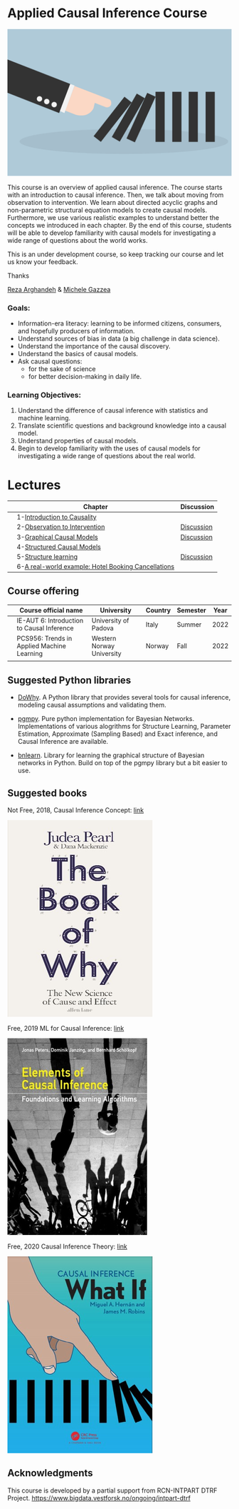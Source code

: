 # Applied Causal Inference Course

![img](lectures/img/causality_intro_image.png)

This course is an overview of applied causal inference. The course starts with an introduction to causal inference. Then, we talk about moving from observation to intervention. We learn about directed acyclic graphs and non-parametric structural equation models to create causal models. Furthermore, we use various realistic examples to understand better the concepts we introduced in each chapter. By the end of this course, students will be able to develop familiarity with causal models for investigating a wide range of questions about the world works. 


This is an under development course, so keep tracking our course and let us know your feedback.

Thanks

[Reza Arghandeh](https://www.hvl.no/en/employee/?user=Reza.Arghandeh) & [Michele Gazzea](https://www.hvl.no/en/employee/?user=Michele.Gazzea&user=Michele.Gazzea)

### Goals:
- Information-era literacy: learning to be informed citizens, consumers, and hopefully producers of information.
- Understand sources of bias in data (a big challenge in data science). 
- Understand the importance of the causal discovery. 
- Understand the basics of causal models. 
- Ask causal questions: 
    - for the sake of science 
    - for better decision-making in daily life.



### Learning Objectives:
1. Understand the difference of causal inference with statistics and machine learning. 
2. Translate scientific questions and background knowledge into a causal model. 
3. Understand properties of causal models. 
4. Begin to develop familiarity with the uses of causal models for investigating a wide range of questions about the real world. 


# Lectures

|   | **Chapter**                    | **Discussion**            | 
|---|---------------------------------------------|---------------------------|
|   | 1-[Introduction to Causality](./lectures/CH-1-Introduction-to-Causality.ipynb)  |       | 
|   | 2-[Observation to Intervention](./lectures/CH-2-Observation-to-Intervention.ipynb)   |  [Discussion](./lectures/CH-2-Discussion-Observation-to-Intervention.ipynb)       | 
|   | 3-[Graphical Causal Models](./lectures/CH-3-Graphical-Causal-Models.ipynb) |  [Discussion](./lectures/CH-3-Discussion-Graphical-Causal-Models.ipynb)  |
|   | 4-[Structured Causal Models](./lectures/CH-4-SCM.ipynb) |    |
|   | 5-[Structure learning](./lectures/CH-5-Causal-structure-learning.ipynb) |   [Discussion](./lectures/CH-5-Discussion-Causal-structure-learning.ipynb)  |
|   | 6-[A real-world example: Hotel Booking Cancellations](./lectures/CH-6-Hotel.ipynb)



## Course offering

|   | **Course official name**                    | **University**            | **Country** | **Semester** | **Year** |
|---|---------------------------------------------|---------------------------|-------------|--------------|----------|
|   | IE-AUT 6: Introduction to Causal Inference  | University of Padova      | Italy       | Summer       | 2022     |
|   | PCS956: Trends in Applied Machine Learning  | Western Norway University | Norway      | Fall         | 2022     |
|   |                                             |                           |             |              |          |


## Suggested Python libraries 

- [DoWhy](https://py-why.github.io/dowhy/index.html). A Python library that provides several tools for causal inference, modeling causal assumptions and validating them.

- [pgmpy](https://pgmpy.org/). Pure python implementation for Bayesian Networks. Implementations of various alogrithms for Structure Learning, Parameter Estimation, Approximate (Sampling Based) and Exact inference, and Causal Inference are available.

- [bnlearn](https://erdogant.github.io/bnlearn/pages/html/index.html). Library for learning the graphical structure of Bayesian networks in Python. Build on top of the pgmpy library but a bit easier to use.


## Suggested books

Not Free, 2018, Causal Inference Concept:
[link](http://bayes.cs.ucla.edu/WHY/)

![img](lectures/img/Book_of_why.jpg)


Free, 2019 ML for Causal Inference:
[link](https://mitpress.mit.edu/books/elements-causal-inference)

![img](lectures/img/elements_of_causal_inference_book.jpg)

Free, 2020 Causal Inference Theory:
[link](https://www.hsph.harvard.edu/miguel-hernan/causal-inference-book/)

![img](lectures/img/What_if.jpg)
 


## Acknowledgments

This course is developed by a partial support from RCN-INTPART DTRF Project.
https://www.bigdata.vestforsk.no/ongoing/intpart-dtrf


